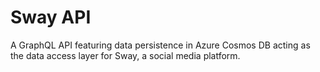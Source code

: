 # Sway API
A GraphQL API featuring data persistence in Azure Cosmos DB acting as the data access layer for Sway, a social media platform.

